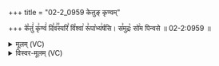 +++
title = "02-2_0959 केतुङ् कृण्वम्"

+++
के꣣तुं꣢ कृ꣣ण्वं꣢ दि꣣व꣢꣫स्परि꣣ वि꣡श्वा꣢ रू꣣पा꣡भ्य꣢र्षसि। स꣣मुद्रः꣡ सो꣢म पिन्वसे ॥ 02-2:0959 ॥

<details><summary>मूलम् (VC)</summary>

के꣣तुं꣢ कृ꣣ण्व꣢न् दि꣣व꣢꣫स्परि꣣ वि꣡श्वा꣢ रू꣣पा꣡भ्य꣢र्षसि । स꣣मुद्रः꣡ सो꣢म पिन्वसे ॥९५९॥
</details>

<details><summary>विस्वर-मूलम् (VC)</summary>

केतुं कृण्वन् दिवस्परि विश्वा रूपाभ्यर्षसि । समुद्रः सोम पिन्वसे ॥९५९॥
</details>